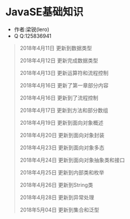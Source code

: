 # JavaSE基础知识

* 作者:梁锐(lero)
* Q  Q:125836941

> 2018年4月11日 更新到数据类型
>
> 2018年4月12日 更新完成数据类型
>
> 2018年4月13日 更新运算符和流程控制
>
> 2018年4月16日 更新了第一章部分内容
>
> 2018年4月16日 更新到了流程控制
>
> 2018年4月17日 更新到方法和部分数组
>
> 2018年4月19日 更新到面向对象概述
>
> 2018年4月20日 更新到面向对象封装
>
> 2018年4月23日 更新到面向对象多态
>
> 2018年4月24日 更新到面向对象抽象类和接口
>
> 2018年4月25日 更新到内部类和枚举
>
> 2018年4月26日 更新到String类
>
> 2018年4月28日 更新到异常处理
>
> 2018年5月04日 更新到集合和泛型

